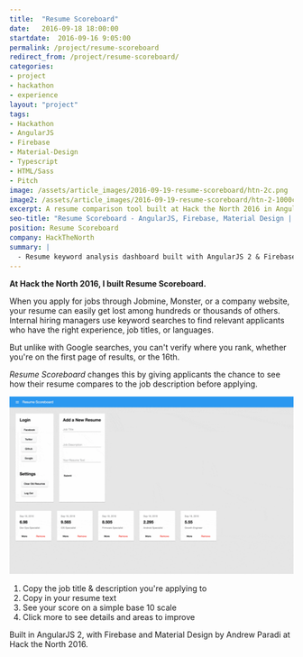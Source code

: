 ```yaml
---
title:  "Resume Scoreboard"
date:   2016-09-18 18:00:00
startdate:  2016-09-16 9:05:00
permalink: /project/resume-scoreboard
redirect_from: /project/resume-scoreboard/
categories:
- project
- hackathon
- experience
layout: "project"
tags:
- Hackathon
- AngularJS
- Firebase
- Material-Design
- Typescript
- HTML/Sass
- Pitch
image: /assets/article_images/2016-09-19-resume-scoreboard/htn-2c.png
image2: /assets/article_images/2016-09-19-resume-scoreboard/htn-2-1000c.png
excerpt: A resume comparison tool built at Hack the North 2016 in AngularJS.
seo-title: "Resume Scoreboard - AngularJS, Firebase, Material Design | Andrew Paradi"
position: Resume Scoreboard
company: HackTheNorth
summary: |
  - Resume keyword analysis dashboard built with AngularJS 2 & Firebase
---
```


**At Hack the North 2016, I built Resume Scoreboard.**

When you apply for jobs through Jobmine, Monster, or a company website, your resume can easily get lost among hundreds or thousands of others. Internal hiring managers use keyword searches to find relevant applicants who have the right experience, job titles, or languages.

But unlike with Google searches, you can't verify where you rank, whether you're on the first page of results, or the 16th.

*Resume Scoreboard* changes this by giving applicants the chance to see how their resume compares to the job description before applying.

![Resume Scoreboard](/assets/article_images/2016-09-19-resume-scoreboard/resume-scoreboard-htn-demo.gif)

1. Copy the job title &amp; description you're applying to
2. Copy in your resume text
3. See your score on a simple base 10 scale
4. Click more to see details and areas to improve

Built in AngularJS 2, with Firebase and Material Design by Andrew Paradi at Hack the North 2016.

